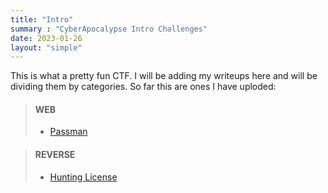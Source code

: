 ```yaml
---
title: "Intro"
summary : "CyberApocalypse Intro Challenges"
date: 2023-01-26
layout: "simple"
---
```


This is what a pretty fun CTF. I will be adding my writeups here and will be dividing them by categories. So far this are ones I have uploded: 

> #### WEB
>- [Passman]()

> #### REVERSE
>- [Hunting License]()